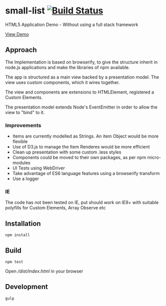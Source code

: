 # small-list [![Build Status](https://travis-ci.org/DavidBeale/simple-list.svg?branch=master)](https://travis-ci.org/DavidBeale/simple-list)

HTML5 Application Demo - Without using a full stack framework

[View Demo](http://davidbeale.github.io/simple-list/)

## Approach
The Implementation is based on browserify, to give the structure inherit in node.js applications and make the libraries of npm available.

The app is structured as a main view backed by a presentation model. The view uses custom components, which it wires together. 

The view and components are extensions to HTMLElement, registered a Custom Elements.

The presentation model extends Node's EventEmitter in order to allow the view to "bind" to it.


### Improvements
- Items are currently modelled as Strings. An item Object would be more flexible
- Use of D3.js to manage the Item Renderes would be more efficient
- Clean up presentation with some custom .less styles
- Components could be moved to their own packages, as per npm micro-modules
- UI Tests using WebDriver
- Take advantage of ES6 language features using a browserify transform
- Use a logger


### IE
The code has not been tested on IE, put should work on IE9+ with suitable polyfills for Custom Elements, Array Observe etc


## Installation

```shell
npm install
```

## Build

```shell
npm test
```

Open */dist/index.html* in your browser


## Development

```shell
gulp
```